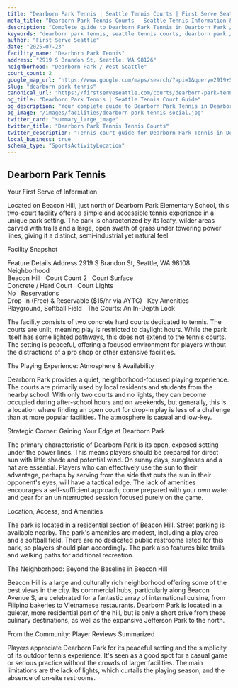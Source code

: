 ```yaml
---
title: "Dearborn Park Tennis | Seattle Tennis Courts | First Serve Seattle"
meta_title: "Dearborn Park Tennis Courts - Seattle Tennis Information & Reviews"
description: "Complete guide to Dearborn Park Tennis in Dearborn Park / West Seattle, Seattle. Court details, amenities, local tips, and reviews for tennis players in Seattle, WA."
keywords: "dearborn park tennis, seattle tennis courts, dearborn park / west seattle tennis, tennis courts near me, seattle tennis, 98126 tennis courts, public tennis courts seattle, outdoor tennis courts"
author: "First Serve Seattle"
date: "2025-07-23"
facility_name: "Dearborn Park Tennis"
address: "2919 S Brandon St, Seattle, WA 98126"
neighborhood: "Dearborn Park / West Seattle"
court_count: 2
google_map_url: "https://www.google.com/maps/search/?api=1&query=2919+S+Brandon+St%2C+Seattle%2C+WA+98126"
slug: "dearborn-park-tennis"
canonical_url: "https://firstserveseattle.com/courts/dearborn-park-tennis"
og_title: "Dearborn Park Tennis | Seattle Tennis Court Guide"
og_description: "Your complete guide to Dearborn Park Tennis in Dearborn Park / West Seattle. Court conditions, amenities, and local tennis insights."
og_image: "/images/facilities/dearborn-park-tennis-social.jpg"
twitter_card: "summary_large_image"
twitter_title: "Dearborn Park Tennis Tennis Courts"
twitter_description: "Tennis court guide for Dearborn Park Tennis in Dearborn Park / West Seattle, Seattle"
local_business: true
schema_type: "SportsActivityLocation"
---
```


## Dearborn Park Tennis

Your First Serve of Information

Located on Beacon Hill, just north of Dearborn Park Elementary School, this two-court facility offers a simple and accessible tennis experience in a unique park setting. The park is characterized by its leafy, wilder areas carved with trails and a large, open swath of grass under towering power lines, giving it a distinct, semi-industrial yet natural feel.   

Facility Snapshot

Feature	Details
Address	
2919 S Brandon St, Seattle, WA 98108    
Neighborhood	
Beacon Hill    
Court Count	
2    
Court Surface	
Concrete / Hard Court    
Court Lights	
No    
Reservations	
Drop-in (Free) & Reservable ($15/hr via AYTC)    
Key Amenities	
Playground, Softball Field    
The Courts: An In-Depth Look

The facility consists of two concrete hard courts dedicated to tennis. The courts are unlit, meaning play is restricted to daylight hours. While the park itself has some lighted pathways, this does not extend to the tennis courts. The setting is peaceful, offering a focused environment for players without the distractions of a pro shop or other extensive facilities.   

The Playing Experience: Atmosphere & Availability

Dearborn Park provides a quiet, neighborhood-focused playing experience. The courts are primarily used by local residents and students from the nearby school. With only two courts and no lights, they can become occupied during after-school hours and on weekends, but generally, this is a location where finding an open court for drop-in play is less of a challenge than at more popular facilities. The atmosphere is casual and low-key.

Strategic Corner: Gaining Your Edge at Dearborn Park

The primary characteristic of Dearborn Park is its open, exposed setting under the power lines. This means players should be prepared for direct sun with little shade and potential wind. On sunny days, sunglasses and a hat are essential. Players who can effectively use the sun to their advantage, perhaps by serving from the side that puts the sun in their opponent's eyes, will have a tactical edge. The lack of amenities encourages a self-sufficient approach; come prepared with your own water and gear for an uninterrupted session focused purely on the game.   

Location, Access, and Amenities

The park is located in a residential section of Beacon Hill. Street parking is available nearby. The park's amenities are modest, including a play area and a softball field. There are no dedicated public restrooms listed for this park, so players should plan accordingly. The park also features bike trails and walking paths for additional recreation.   

The Neighborhood: Beyond the Baseline in Beacon Hill

Beacon Hill is a large and culturally rich neighborhood offering some of the best views in the city. Its commercial hubs, particularly along Beacon Avenue S, are celebrated for a fantastic array of international cuisine, from Filipino bakeries to Vietnamese restaurants. Dearborn Park is located in a quieter, more residential part of the hill, but is only a short drive from these culinary destinations, as well as the expansive Jefferson Park to the north.   

From the Community: Player Reviews Summarized

Players appreciate Dearborn Park for its peaceful setting and the simplicity of its outdoor tennis experience. It's seen as a good spot for a casual game or serious practice without the crowds of larger facilities. The main limitations are the lack of lights, which curtails the playing season, and the absence of on-site restrooms.

